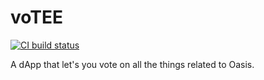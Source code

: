 # voTEE

[![CI build status][github-ci-build-badge]][github-ci-build-link]

A dApp that let's you vote on all the things related to Oasis.

[github-ci-build-badge]: https://github.com/oasisprotocol/dapp-voting/actions/workflows/ci-build.yml/badge.svg
[github-ci-build-link]: https://github.com/oasisprotocol/dapp-voting/actions?query=workflow:ci-build+branch:master